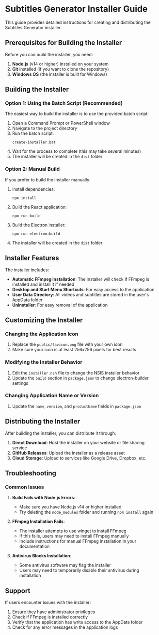 # Subtitles Generator Installer Guide

This guide provides detailed instructions for creating and distributing the Subtitles Generator installer.

## Prerequisites for Building the Installer

Before you can build the installer, you need:

1. **Node.js** (v14 or higher) installed on your system
2. **Git** installed (if you want to clone the repository)
3. **Windows OS** (the installer is built for Windows)

## Building the Installer

### Option 1: Using the Batch Script (Recommended)

The easiest way to build the installer is to use the provided batch script:

1. Open a Command Prompt or PowerShell window
2. Navigate to the project directory
3. Run the batch script:
   ```
   create-installer.bat
   ```
4. Wait for the process to complete (this may take several minutes)
5. The installer will be created in the `dist` folder

### Option 2: Manual Build

If you prefer to build the installer manually:

1. Install dependencies:
   ```
   npm install
   ```

2. Build the React application:
   ```
   npm run build
   ```

3. Build the Electron installer:
   ```
   npm run electron:build
   ```

4. The installer will be created in the `dist` folder

## Installer Features

The installer includes:

- **Automatic FFmpeg Installation**: The installer will check if FFmpeg is installed and install it if needed
- **Desktop and Start Menu Shortcuts**: For easy access to the application
- **User Data Directory**: All videos and subtitles are stored in the user's AppData folder
- **Uninstaller**: For easy removal of the application

## Customizing the Installer

### Changing the Application Icon

1. Replace the `public/favicon.png` file with your own icon
2. Make sure your icon is at least 256x256 pixels for best results

### Modifying the Installer Behavior

1. Edit the `installer.nsh` file to change the NSIS installer behavior
2. Update the `build` section in `package.json` to change electron-builder settings

### Changing Application Name or Version

1. Update the `name`, `version`, and `productName` fields in `package.json`

## Distributing the Installer

After building the installer, you can distribute it through:

1. **Direct Download**: Host the installer on your website or file sharing service
2. **GitHub Releases**: Upload the installer as a release asset
3. **Cloud Storage**: Upload to services like Google Drive, Dropbox, etc.

## Troubleshooting

### Common Issues

1. **Build Fails with Node.js Errors**:
   - Make sure you have Node.js v14 or higher installed
   - Try deleting the `node_modules` folder and running `npm install` again

2. **FFmpeg Installation Fails**:
   - The installer attempts to use winget to install FFmpeg
   - If this fails, users may need to install FFmpeg manually
   - Include instructions for manual FFmpeg installation in your documentation

3. **Antivirus Blocks Installation**:
   - Some antivirus software may flag the installer
   - Users may need to temporarily disable their antivirus during installation

## Support

If users encounter issues with the installer:

1. Ensure they have administrator privileges
2. Check if FFmpeg is installed correctly
3. Verify that the application has write access to the AppData folder
4. Check for any error messages in the application logs

